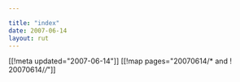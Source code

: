 ```yaml
---

title: "index"
date: 2007-06-14
layout: rut
---
```


[[!meta updated="2007-06-14"]]
[[!map pages="20070614/* and ! 20070614/*/*"]]
